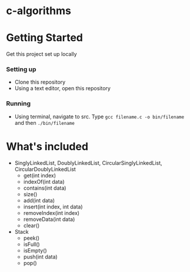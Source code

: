 # c-algorithms

# Getting Started
Get this project set up locally
### Setting up
* Clone this repository
* Using a text editor, open this repository
### Running
* Using terminal, navigate to src. Type `gcc filename.c -o bin/filename` and then `./bin/filename`
# What's included
* SinglyLinkedList, DoublyLinkedList, CircularSinglyLinkedList, CircularDoublyLinkedList
  * get(int index)
  * indexOf(int data)
  * contains(int data)
  * size()
  * add(int data)
  * insert(int index, int data)
  * removeIndex(int index)
  * removeData(int data)
  * clear()
* Stack
  * peek()
  * isFull()
  * isEmpty()
  * push(int data)
  * pop()
